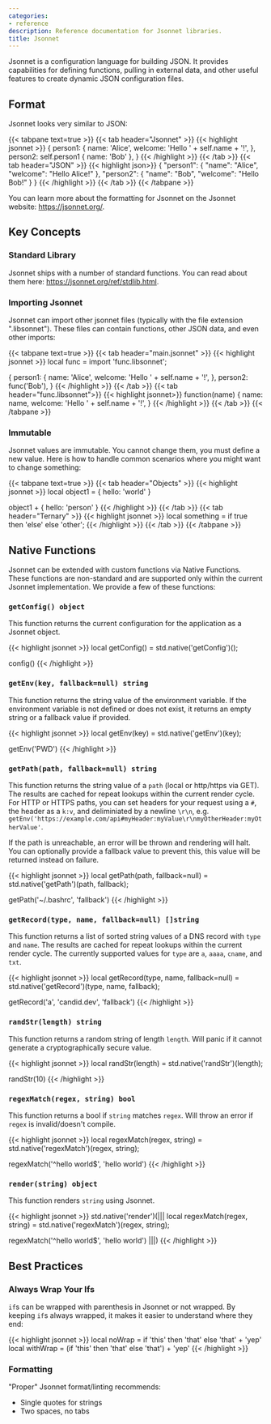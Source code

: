 ```yaml
---
categories:
- reference
description: Reference documentation for Jsonnet libraries.
title: Jsonnet
---
```


Jsonnet is a configuration language for building JSON.  It provides capabilities for defining functions, pulling in external data, and other useful features to create dynamic JSON configuration files.

## Format

Jsonnet looks very similar to JSON:

{{< tabpane text=true >}}
{{< tab header="Jsonnet" >}}
{{< highlight jsonnet >}}
{
  person1: {
    name: 'Alice',
    welcome: 'Hello ' + self.name + '!',
  },
  person2: self.person1 { name: 'Bob' },
}
{{< /highlight >}}
{{< /tab >}}
{{< tab header="JSON" >}}
{{< highlight json>}}
{
  "person1": {
    "name": "Alice",
    "welcome": "Hello Alice!"
  },
  "person2": {
    "name": "Bob",
    "welcome": "Hello Bob!"
  }
}
{{< /highlight >}}
{{< /tab >}}
{{< /tabpane >}}

You can learn more about the formatting for Jsonnet on the Jsonnet website: https://jsonnet.org/.

## Key Concepts

### Standard Library

Jsonnet ships with a number of standard functions.  You can read about them here: https://jsonnet.org/ref/stdlib.html.

### Importing Jsonnet

Jsonnet can import other jsonnet files (typically with the file extension ".libsonnet").  These files can contain functions, other JSON data, and even other imports:


{{< tabpane text=true >}}
{{< tab header="main.jsonnet" >}}
{{< highlight jsonnet >}}
local func = import 'func.libsonnet';

{
  person1: {
    name: 'Alice',
    welcome: 'Hello ' + self.name + '!',
  },
  person2: func('Bob'),
}
{{< /highlight >}}
{{< /tab >}}
{{< tab header="func.libsonnet">}}
{{< highlight jsonnet>}}
function(name)
  {
    name: name,
    welcome: 'Hello ' + self.name + '!',
  }
{{< /highlight >}}
{{< /tab >}}
{{< /tabpane >}}

### Immutable

Jsonnet values are immutable.  You cannot change them, you must define a new value.  Here is how to handle common scenarios where you might want to change something:

{{< tabpane text=true >}}
{{< tab header="Objects" >}}
{{< highlight jsonnet >}}
local object1 = {
  hello: 'world'
}

object1 + {
  hello: 'person'
}
{{< /highlight >}}
{{< /tab >}}
{{< tab header="Ternary" >}}
{{< highlight jsonnet >}}
local something = if true then 'else' else 'other';
{{< /highlight >}}
{{< /tab >}}
{{< /tabpane >}}

## Native Functions

Jsonnet can be extended with custom functions via Native Functions.  These functions are non-standard and are supported only within the current Jsonnet implementation.  We provide a few of these functions:

### `getConfig() object`

This function returns the current configuration for the application as a Jsonnet object.

{{< highlight jsonnet >}}
local getConfig() = std.native('getConfig')();

config()
{{< /highlight >}}

### `getEnv(key, fallback=null) string`

This function returns the string value of the environment variable.  If the environment variable is not defined or does not exist, it returns an empty string or a fallback value if provided.

{{< highlight jsonnet >}}
local getEnv(key) = std.native('getEnv')(key);

getEnv('PWD')
{{< /highlight >}}

### `getPath(path, fallback=null) string`

This function returns the string value of a `path` (local or http/https via GET).  The results are cached for repeat lookups within the current render cycle.  For HTTP or HTTPS paths, you can set headers for your request using a `#`, the header as a `k:v`, and deliminiated by a newline `\r\n`, e.g. `getEnv('https://example.com/api#myHeader:myValue\r\nmyOtherHeader:myOtherValue'`.

If the path is unreachable, an error will be thrown and rendering will halt.  You can optionally provide a fallback value to prevent this, this value will be returned instead on failure.

{{< highlight jsonnet >}}
local getPath(path, fallback=null) = std.native('getPath')(path, fallback);

getPath('~/.bashrc', 'fallback')
{{< /highlight >}}

### `getRecord(type, name, fallback=null) []string`

This function returns a list of sorted string values of a DNS record with `type` and `name`.  The results are cached for repeat lookups within the current render cycle.  The currently supported values for  `type` are `a`, `aaaa`, `cname`, and `txt`.

{{< highlight jsonnet >}}
local getRecord(type, name, fallback=null) = std.native('getRecord')(type, name, fallback);

getRecord('a', 'candid.dev', 'fallback')
{{< /highlight >}}

### `randStr(length) string`

This function returns a random string of length `length`.  Will panic if it cannot generate a cryptographically secure value.

{{< highlight jsonnet >}}
local randStr(length) = std.native('randStr')(length);

randStr(10)
{{< /highlight >}}

### `regexMatch(regex, string) bool`

This function returns a bool if `string` matches `regex`.  Will throw an error if `regex` is invalid/doesn't compile.

{{< highlight jsonnet >}}
local regexMatch(regex, string) = std.native('regexMatch')(regex, string);

regexMatch('^hello world$', 'hello world')
{{< /highlight >}}

### `render(string) object`

This function renders `string` using Jsonnet.

{{< highlight jsonnet >}}
std.native('render')(|||
  local regexMatch(regex, string) = std.native('regexMatch')(regex, string);

  regexMatch('^hello world$', 'hello world')
|||)
{{< /highlight >}}

## Best Practices

### Always Wrap Your Ifs

`if`s can be wrapped with parenthesis in Jsonnet or not wrapped.  By keeping `if`s always wrapped, it makes it easier to understand where they end:

{{< highlight jsonnet >}}
local noWrap = if 'this' then 'that' else 'that' + 'yep'
local withWrap = (if 'this' then 'that' else 'that') + 'yep'
{{< /highlight >}}

### Formatting

"Proper" Jsonnet format/linting recommends:

- Single quotes for strings
- Two spaces, no tabs
